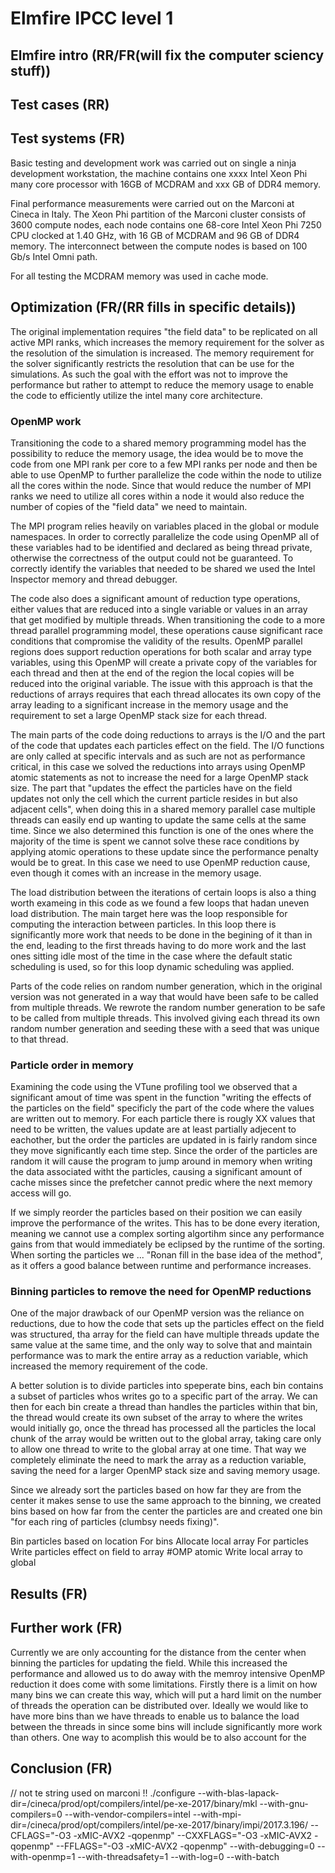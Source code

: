 # Elmfire IPCC level 1 

## Elmfire intro (RR/FR(will fix the computer sciency stuff))
<!-- what it simulates -->
<!-- how it is implemented -->
<!-- I.e it’s a pure MPI fortran code, how it is distributed etc. -->
## Test cases (RR)
<!-- what test cases we used and how they compare to the real simulations -->
## Test systems (FR)
<!-- what systems we used for testing and their setup -->
Basic testing and development work was carried out on single a ninja development workstation, the machine contains one xxxx Intel Xeon Phi many core processor with 16GB of MCDRAM and xxx GB of DDR4 memory.

Final performance measurements were carried out on the Marconi at Cineca in Italy. The Xeon Phi partition of the Marconi cluster consists of 3600 compute nodes, each node contains one 68-core Intel Xeon Phi 7250 CPU clocked at 1.40 GHz, with 16 GB of MCDRAM and 96 GB of DDR4 memory. The interconnect between the compute nodes is based on 100 Gb/s Intel Omni path. 

For all testing the MCDRAM memory was used in cache mode.

## Optimization  (FR/(RR fills in specific details))
The original implementation requires "the field data" to be replicated on all active MPI ranks, which increases the memory requirement for the solver as the resolution of the simulation is increased. The memory requirement for the solver significantly restricts the resolution that can be use for the simulations. As such the goal with the effort was not to improve the performance but rather to attempt to reduce the memory usage to enable the code to efficiently utilize the intel many core architecture.

### OpenMP work
Transitioning the code to a shared memory programming model has the possibility to reduce the memory usage, the idea would be to move the code from one MPI rank per core to a few MPI ranks per node and then be able to use OpenMP to further parallelize the code within the node to utilize all the cores within the node. Since that would reduce the number of MPI ranks we need to utilize all cores within a node it would also reduce the number of copies of the "field data" we need to maintain. 

<!-- Correctness -->
The MPI program relies heavily on variables placed in the global or module namespaces. In order to correctly parallelize the code using OpenMP all of these variables had to be identified and declared as being thread private, otherwise the correctness of the output could not be guaranteed. To correctly identify the variables that needed to be shared we used the Intel Inspector memory and thread debugger. 

<!-- relies on reductions and atomic operations -->
The code also does a significant amount of reduction type operations, either values that are reduced into a single variable or values in an array that get modified by multiple threads. When transitioning the code to a more thread parallel programming model, these operations cause significant race conditions that compromise the validity of the results. OpenMP parallel regions does support reduction operations for both scalar and array type variables, using this OpenMP will create a private copy of the variables for each thread and then at the end of the region the local copies will be reduced into the original variable. The issue with this approach is that the reductions of arrays requires that each thread allocates its own copy of the array leading to a significant increase in the memory usage and the requirement to set a large OpenMP stack size for each thread. 

The main parts of the code doing reductions to arrays is the I/O and the part of the code that updates each particles effect on the field. The I/O functions are only called at specific intervals and as such are not as performance critical, in this case we solved the reductions into arrays using OpenMP atomic statements as not to increase the need for a large OpenMP stack size. The part that "updates the effect the particles have on the field updates not only the cell which the current particle resides in but also adjacent cells", when doing this in a shared memory parallel case multiple threads can easily end up wanting to update the same cells at the same time. Since we also determined this function is one of the ones where the majority of the time is spent we cannot solve these race conditions by applying atomic operations to these update since the performance penalty would be to great. In this case we need to use OpenMP reduction cause, even though it comes with an increase in the memory usage.

<!-- scheduling -->
The load distribution between the iterations of certain loops is also a thing worth exameing in this code as we found a few loops that hadan uneven load distribution. The main target here was the loop responsible for computing the interaction between particles. In this loop there is significantly more work that needs to be done in the begining of it than in the end, leading to the first threads having to do more work and the last ones sitting idle most of the time in the case where the default static scheduling is used, so for this loop dynamic scheduling was applied.

<!-- random number generation -->
Parts of the code relies on random number generation, which in the original version was not generated in a way that would have been safe to be called from multiple threads. We rewrote the random number generation to be safe to be called from multiple threads. This involved giving each thread its own random number generation and seeding these with a seed that was unique to that thread. 

<!-- reporducability of the results, do we need to mention anything about this ? basically the results change based on the number of OMP threads, but it did the same wiht MPI -->

<!-- performance and memory usage -->


### Particle order in memory

<!-- Why -->
Examining the code using the VTune profiling tool we observed that a significant amout of time was spent in the function "writing the effects of the particles on the field" specificly the part of the code where the values are written out to memory. For each particle there is rougly XX values that need to be written, the values update are at least partially adjecent to eachother, but the order the particles are updated in is fairly random since they move significantly each time step. Since the order of the particles are random it will cause the program to jump around in memory when writing the data associated witht the particles, causing a significant amount of cache misses since the prefetcher cannot predic where the next memory access will go.

<!-- what we did -->
If we simply reorder the particles based on their position we can easily improve the performance of the writes. This has to be done every iteration, meaning we cannot use a complex sorting algortihm since any performance gains from that would immediately be eclipsed by the runtime of the sorting. When sorting the particles we ... "Ronan fill in the base idea of the method", as it offers a good balance between runtime and performance increases.

<!-- performance -->


### Binning particles to remove the need for OpenMP reductions
<!-- why -->
One of the major drawback of our OpenMP version was the reliance on reductions, due to how the code that sets up the particles effect on the field was structured, tha array for the field can have multiple threads update the same value at the same time, and the only way to solve that and maintain performance was to mark the entire array as a reduction variable, which increased the memory requirement of the code. 

<!-- why did this work -->
A better solution is to divide particles into speperate bins, each bin contains a subset of particles whos writes go to a specific part of the array. We can then for each bin create a thread than handles the particles within that bin, the thread would create its own subset of the array to where the writes would initially go, once the thread has processed all the particles the local chunk of the array would be written out to the global array, taking care only to allow one thread to write to the global array at one time. That way we completely eliminate the need to mark the array as a reduction variable, saving the need for a larger OpenMP stack size and saving memory usage.

Since we already sort the particles based on how far they are from the center it makes sense to use the same approach to the binning, we created bins based on how far from the center the particles are and created one bin "for each ring of particles (clumbsy needs fixing)".

<!-- pseudo code on how this was done -->
Bin particles based on location
For bins
    Allocate local array
    For particles
        Write particles effect on field to array
    #OMP atomic
    Write local array to global

<!-- performance -->

## Results (FR)
<!-- original vs improved code -->
<!-- comment about what can now be simulated -->
## Further work (FR)

<!-- IO -->
<!-- account for angle when binning -->
Currently we are only accounting for the distance from the center when binning the particles for updating the field. While this increased the performance and allowed us to do away with the memroy intensive OpenMP reduction it does come with some limitations. Firstly there is a limit on how many bins we can create this way, which will put a hard limit on the number of threads the operation can be distributed over. Ideally we would like to have more bins than we have threads to enable us to balance the load between the threads in since some bins will include significantly more work than others. One way to acomplish this would be to also account for the 



## Conclusion (FR)
<!-- what did we learn -->
<!-- make a point about the modifications being in the master branch and ready to use -->


// not te string used on marconi !!
./configure --with-blas-lapack-dir=/cineca/prod/opt/compilers/intel/pe-xe-2017/binary/mkl --with-gnu-compilers=0 --with-vendor-compilers=intel --with-mpi-dir=/cineca/prod/opt/compilers/intel/pe-xe-2017/binary/impi/2017.3.196/ --CFLAGS="-O3 -xMIC-AVX2 -qopenmp" --CXXFLAGS="-O3 -xMIC-AVX2 -qopenmp" --FFLAGS="-O3 -xMIC-AVX2 -qopenmp" --with-debugging=0 --with-openmp=1 --with-threadsafety=1 --with-log=0  --with-batch